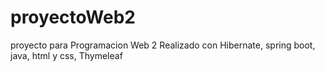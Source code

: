 # proyectoWeb2
proyecto para Programacion Web 2
Realizado con Hibernate, spring boot, java, html y css, Thymeleaf 
